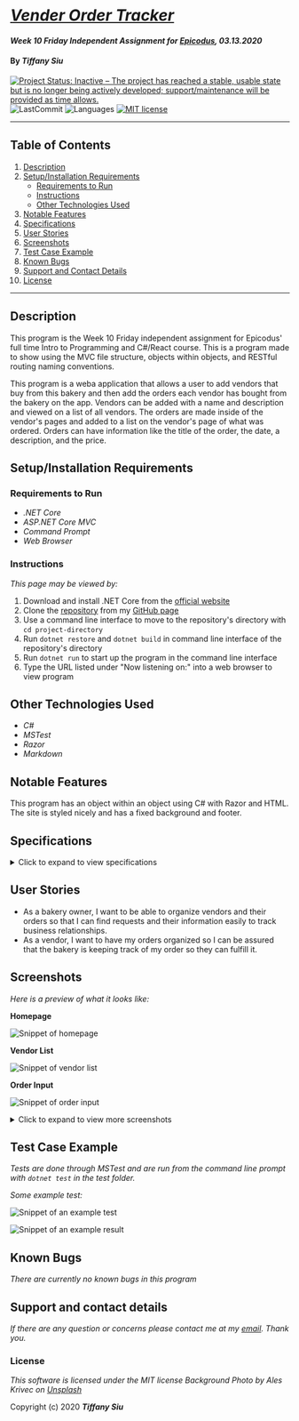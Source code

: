 # _[Vender Order Tracker](https://github.com/TSiu88/VenderOrderTracker)_

#### _Week 10 Friday Independent Assignment for [Epicodus](https://www.epicodus.com/), 03.13.2020_

#### By _**Tiffany Siu**_

[![Project Status: Inactive – The project has reached a stable, usable state but is no longer being actively developed; support/maintenance will be provided as time allows.](https://www.repostatus.org/badges/latest/inactive.svg)](https://www.repostatus.org/#inactive)
![LastCommit](https://img.shields.io/github/last-commit/tsiu88/VendorOrderTracker)
![Languages](https://img.shields.io/github/languages/top/tsiu88/VendorOrderTracker)
[![MIT license](https://img.shields.io/badge/License-MIT-orange.svg)](https://lbesson.mit-license.org/)

---
## Table of Contents
1. [Description](#description)
2. [Setup/Installation Requirements](#setup/installation-requirements)
    - [Requirements to Run](#requirements-to-run)
    - [Instructions](#instructions)
    - [Other Technologies Used](#other-technologies-used)
3. [Notable Features](#notable-features)
4. [Specifications](#specifications)
5. [User Stories](#user-stories)
6. [Screenshots](#screenshots)
7. [Test Case Example](#test-case-example)
8. [Known Bugs](#known-bugs)
9. [Support and Contact Details](#support-and-contact-details)
10. [License](#license)
---
## Description

This program is the Week 10 Friday independent assignment for Epicodus' full time Intro to Programming and C#/React course.  This is a program made to show using the MVC file structure, objects within objects, and RESTful routing naming conventions.

This program is a weba application that allows a user to add vendors that buy from this bakery and then add the orders each vendor has bought from the bakery on the app.  Vendors can be added with a name and description and viewed on a list of all vendors.  The orders are made inside of the vendor's pages and added to a list on the vendor's page of what was ordered.  Orders can have information like the title of the order, the date, a description, and the price.  

## Setup/Installation Requirements

### Requirements to Run
* _.NET Core_
* _ASP.NET Core MVC_
* _Command Prompt_
* _Web Browser_

### Instructions

*This page may be viewed by:*

1. Download and install .NET Core from the [official website](https://dotnet.microsoft.com/download/dotnet-core/)
2. Clone the [repository](https://github.com/TSiu88/VendorOrderTracker.git) from my [GitHub page](https://github.com/TSiu88)
3. Use a command line interface to move to the repository's directory with `cd project-directory`
4. Run `dotnet restore` and `dotnet build` in command line interface of the repository's directory
5. Run `dotnet run` to start up the program in the command line interface
6. Type the URL listed under "Now listening on:" into a web browser to view program

## Other Technologies Used
* _C#_
* _MSTest_
* _Razor_
* _Markdown_

## Notable Features
This program has an object within an object using C# with Razor and HTML.  The site is styled nicely and has a fixed background and footer.

## Specifications

<details>
  <summary>Click to expand to view specifications</summary>

| Specification | Input | Output |
| :-------------     | :------------- | :------------- |
| The program displays splash page as homepage with welcome message and link to vendors page | Application start | Welcome message and link displayed on spash page |
| The program shows message that list is empty for that page | On vendor page with 0 Vendors on List | "No vendors added!" |
| The program displays list of vendors with link to fill out form to add a new vendor | On vendor page | List of vendors displayed that can be clicked into, link to add new vendor displayed |
| The user clicks a vendor name to get more information on a vendor and a list of that vendor's orders with a link to add more orders | On a vendor's page | Show vendor information, description, and list of orders with link to add more |
| The user clicks an order to get more information on that order | On an order's page | Show order information, description, price, date, etc. |

</details>

## User Stories

* As a bakery owner, I want to be able to organize vendors and their orders so that I can find requests and their information easily to track business relationships.
* As a vendor, I want to have my orders organized so I can be assured that the bakery is keeping track of my order so they can fulfill it.

## Screenshots

_Here is a preview of what it looks like:_

**Homepage**

![Snippet of homepage](readme-img/snippet1.png)

**Vendor List**

![Snippet of vendor list](readme-img/snippet3.png)

**Order Input**

![Snippet of order input](readme-img/snippet4.png)

<details>
  <summary>Click to expand to view more screenshots</summary>

**Vendor Input**

![Snippet of vendor input](readme-img/snippet2.png)

**Vender Orders**

![Snippet of output box](readme-img/snippet5.png)

**Order Details**

![Snippet of output box](readme-img/snippet6.png)

</details>

## Test Case Example

_Tests are done through MSTest and are run from the command line prompt with `dotnet test` in the test folder._

_Some example test:_

![Snippet of an example test](readme-img/tester1.png)

![Snippet of an example result](readme-img/tester2.png)

## Known Bugs

_There are currently no known bugs in this program_

## Support and contact details

_If there are any question or concerns please contact me at my [email](mailto:tsiu88@gmail.com). Thank you._

### License

*This software is licensed under the MIT license*
*Background Photo by Ales Krivec on [Unsplash](https:/unsplash.com/photos/QnNqGoCnBg0)*

Copyright (c) 2020 **_Tiffany Siu_**
